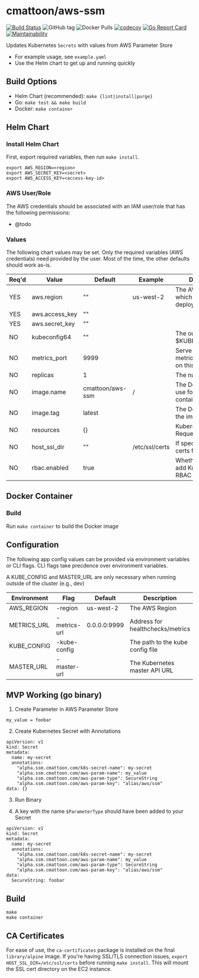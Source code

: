 cmattoon/aws-ssm
================

[![Build Status](https://travis-ci.org/cmattoon/aws-ssm.svg?branch=master)](https://travis-ci.org/cmattoon/aws-ssm)
![GitHub tag](https://img.shields.io/github/tag/cmattoon/aws-ssm.svg)
![Docker Pulls](https://img.shields.io/docker/pulls/cmattoon/aws-ssm.svg)
[![codecov](https://codecov.io/gh/cmattoon/aws-ssm/branch/master/graph/badge.svg)](https://codecov.io/gh/cmattoon/aws-ssm)
[![Go Report Card](https://goreportcard.com/badge/github.com/cmattoon/aws-ssm)](https://goreportcard.com/report/github.com/cmattoon/aws-ssm)
[![Maintainability](https://api.codeclimate.com/v1/badges/764dddb334f5dc9fb986/maintainability)](https://codeclimate.com/github/cmattoon/aws-ssm/maintainability)


Updates Kubernetes `Secrets` with values from AWS Parameter Store

 * For example usage, see `example.yaml`
 * Use the Helm chart to get up and running quickly

Build Options
-------------

  * Helm Chart (recommended): `make {lint|install|purge}`
  * Go: `make test && make build`
  * Docker: `make container`


Helm Chart
----------

### Install Helm Chart

First, export required variables, then run `make install`.


    export AWS_REGION=<region>
    export AWS_SECRET_KEY=<secret>
    export AWS_ACCESS_KEY=<access-key-id>


### AWS User/Role

The AWS credentials should be associated with an IAM user/role that has the following permissions:

  - @todo
  

### Values

The following chart values may be set. Only the required variables (AWS credentials) need provided by the user. Most of the time, the other
defaults should work as-is.


| Req'd | Value          | Default          | Example                     | Description                                                      |
|-------|----------------|------------------|-----------------------------|------------------------------------------------------------------|
| YES   | aws.region     | ""               | us-west-2                   | The AWS region in which the Pod is deployed                      |
| YES   | aws.access_key | ""               |                             |                                                                  |
| YES   | aws.secret_key | ""               |                             |                                                                  |
| NO    | kubeconfig64   | ""               | <string>                    | The output of `$(cat $KUBE_CONFIG | base64)`. Stored as a Secret |
| NO    | metrics_port   | 9999             | <int>                       | Serve metrics/healthchecks on this port                          |
| NO    | replicas       | 1                | <int>                       | The number of Pods                                               |
| NO    | image.name     | cmattoon/aws-ssm | <docker-repo>/<image-name>  | The Docker image to use for the Pod container                    |
| NO    | image.tag      | latest           | <docker-tag>                | The Docker tag for the image                                     |
| NO    | resources      | {}               | <dict>                      | Kubernetes Resource Requests/Limits                              |
| NO    | host_ssl_dir   | ""               | /etc/ssl/certs              | If specified, mounts certs from the host.                        |
| NO    | rbac.enabled   | true             | <bool>                      | Whether or not to add Kubernetes RBAC stuff                      |


Docker Container
----------------

### Build

Run `make container` to build the Docker image


Configuration
-------------

The following app config values can be provided via environment variables or CLI flags.
CLI flags take precdence over environment variables.

A KUBE_CONFIG and MASTER_URL are only necessary when running outside of the cluster (e.g., dev)

| Environment | Flag         | Default        | Description                      |
|-------------|--------------|----------------|----------------------------------|
| AWS_REGION  | -region      | us-west-2      | The AWS Region                   |
| METRICS_URL | -metrics-url | 0.0.0.0:9999   | Address for healthchecks/metrics | 
| KUBE_CONFIG | -kube-config |                | The path to the kube config file |
| MASTER_URL  | -master-url  |                | The Kubernetes master API URL    |


MVP Working (go binary)
-----------------------
1. Create Parameter in AWS Parameter Store

`my_value = foobar`

2. Create Kubernetes Secret with Annotations

```
apiVersion: v1
kind: Secret
metadata:
  name: my-secret
  annotations:
    "alpha.ssm.cmattoon.com/k8s-secret-name": my-secret
    "alpha.ssm.cmattoon.com/aws-param-name": my_value
    "alpha.ssm.cmattoon.com/aws-param-type": SecureString
    "alpha.ssm.cmattoon.com/aws-param-key": "alias/aws/ssm"
data: {}
```

3. Run Binary 

4. A key with the name `$ParameterType` should have been added to your Secret


```
apiVersion: v1
kind: Secret
metadata:
  name: my-secret
  annotations:
    "alpha.ssm.cmattoon.com/k8s-secret-name": my-secret
    "alpha.ssm.cmattoon.com/aws-param-name": my_value
    "alpha.ssm.cmattoon.com/aws-param-type": SecureString
    "alpha.ssm.cmattoon.com/aws-param-key": "alias/aws/ssm"
data:
  SecureString: foobar
```


Build
-----

    make
    make container


CA Certificates
---------------

For ease of use, the `ca-certificates` package is installed on the final `library/alpine` image. If you're having SSL/TLS
connection issues, `export HOST_SSL_DIR=/etc/ssl/certs` before running `make install`. This will mount the SSL cert directory
on the EC2 instance.